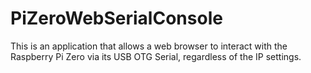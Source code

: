 # PiZeroWebSerialConsole
This is an application that allows a web browser to interact with the Raspberry Pi Zero via its USB OTG Serial, regardless of the IP settings.
